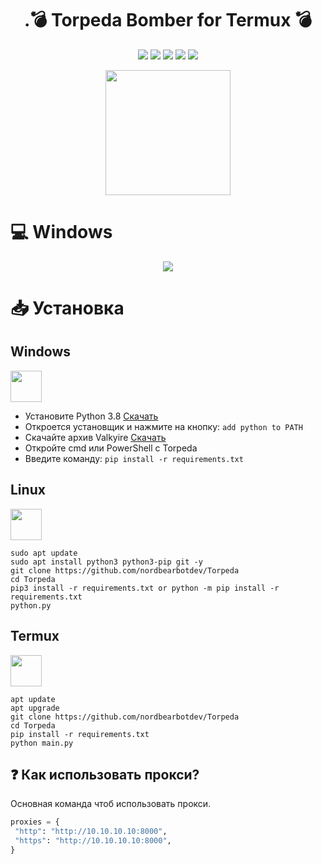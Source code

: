 <h1 align="center">.💣 Torpeda Bomber for Termux 💣 </h1> 
<div align="center">
<img src="https://img.shields.io/badge/Made%20with-Python-1f425f.svg"> <img src="https://svgshare.com/i/ZhY.svg"> <img src="https://img.shields.io/github/forks/nordbearbotdev/Torpeda?style=social&label=Fork&maxAge=2592000"> <img src="https://img.shields.io/github/stars/nordbearbotdev/Torpeda?style=social&label=Star&maxAge=2592000"> <img src="https://img.shields.io/badge/PRs-welcome-brightgreen.svg?style=flat-square"> 
</div>

<p align="center">
  <img src="https://raw.githubusercontent.com/nordbearbotdev/Torpeda//img/test.jpg" width="200" height="200">
</p>

# :computer: Windows
<p align="center">
  <img src="https://raw.githubusercontent.com/nordbearbotdev/Torpeda/main/img/imgshow.png">

</p>

# 📥 Установка


<h2>Windows</h2> <img src="https://cdn.iconscout.com/icon/free/png-256/windows-221-1175066.png" width="50" height="50">  

  - Установите Python 3.8 [Скачать](https://www.python.org/downloads/release/python-38)
  - Откроется установщик и нажмите на кнопку: `add python to PATH`
  - Скачайте архив Valkyire <a href="https://github.com/nordbearbotdev/Torpeda/archive/refs/heads/main.zip" target="blank">Скачать</a>
  - Откройте cmd или PowerShell с Torpeda
  - Введите команду: `pip install -r requirements.txt`  


 

 <h2>Linux</h2><img src="https://raw.githubusercontent.com/8fn/Valkyire/main/img/linux-icon-28166.png" width="50" height="50">

```
sudo apt update
sudo apt install python3 python3-pip git -y
git clone https://github.com/nordbearbotdev/Torpeda
cd Torpeda
pip3 install -r requirements.txt or python -m pip install -r requirements.txt
python.py
```

<h2>Termux</h2><img src="https://brandslogos.com/wp-content/uploads/images/large/terminal-logo.png" width="50" height="50">  

```
apt update
apt upgrade
git clone https://github.com/nordbearbotdev/Torpeda
cd Torpeda
pip install -r requirements.txt
python main.py
```

## ❓ Как использовать прокси?
Основная команда чтоб использовать прокси.

```python
proxies = {
 "http": "http://10.10.10.10:8000",
 "https": "http://10.10.10.10:8000",
}
```
